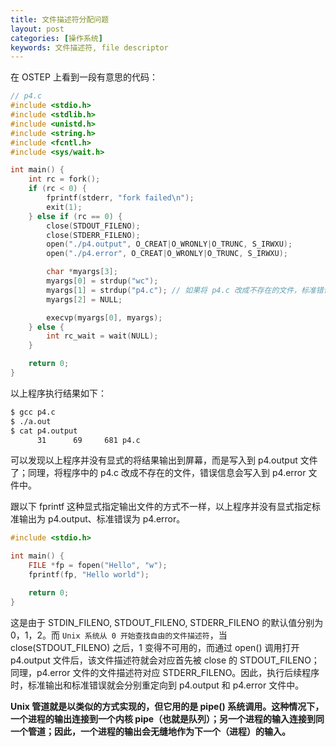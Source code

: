 ```yaml
---
title: 文件描述符分配问题
layout: post
categories: [操作系统]
keywords: 文件描述符, file descriptor
---
```


在 OSTEP 上看到一段有意思的代码：

```c
// p4.c
#include <stdio.h>
#include <stdlib.h>
#include <unistd.h>
#include <string.h>
#include <fcntl.h>
#include <sys/wait.h>

int main() {
    int rc = fork();
    if (rc < 0) {
        fprintf(stderr, "fork failed\n");
        exit(1);
    } else if (rc == 0) {
        close(STDOUT_FILENO);
        close(STDERR_FILENO);
        open("./p4.output", O_CREAT|O_WRONLY|O_TRUNC, S_IRWXU);
        open("./p4.error", O_CREAT|O_WRONLY|O_TRUNC, S_IRWXU);

        char *myargs[3];
        myargs[0] = strdup("wc");
        myargs[1] = strdup("p4.c"); // 如果将 p4.c 改成不存在的文件，标准错误就会写入到 p4.error 文件中
        myargs[2] = NULL;

        execvp(myargs[0], myargs);
    } else {
        int rc_wait = wait(NULL);
    }

    return 0;
}
```

以上程序执行结果如下：

```bash
$ gcc p4.c
$ ./a.out
$ cat p4.output
      31      69     681 p4.c
```

可以发现以上程序并没有显式的将结果输出到屏幕，而是写入到 p4.output 文件了；同理，将程序中的 p4.c 改成不存在的文件，错误信息会写入到 p4.error 文件中。

跟以下 fprintf 这种显式指定输出文件的方式不一样，以上程序并没有显式指定标准输出为 p4.output、标准错误为 p4.error。

```c
#include <stdio.h>

int main() {
    FILE *fp = fopen("Hello", "w");
    fprintf(fp, "Hello world");

    return 0;
}
```

这是由于 STDIN_FILENO, STDOUT_FILENO, STDERR_FILENO 的默认值分别为 0，1，2。而 `Unix 系统从 0 开始查找自由的文件描述符`，当 close(STDOUT_FILENO) 之后，1 变得不可用的，而通过 open() 调用打开 p4.output 文件后，该文件描述符就会对应首先被 close 的 STDOUT_FILENO；同理，p4.error 文件的文件描述符对应 STDERR_FILENO。因此，执行后续程序时，标准输出和标准错误就会分别重定向到 p4.output 和 p4.error 文件中。

**Unix 管道就是以类似的方式实现的，但它用的是 pipe() 系统调用。这种情况下，一个进程的输出连接到一个内核 pipe（也就是队列）；另一个进程的输入连接到同一个管道；因此，一个进程的输出会无缝地作为下一个（进程）的输入。**